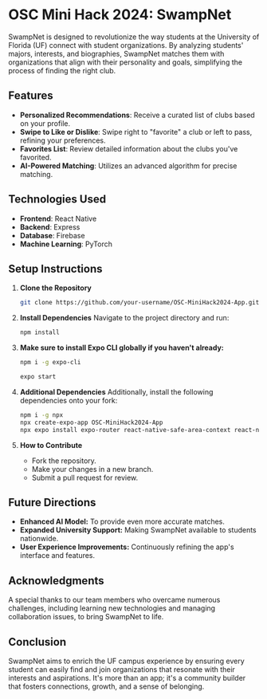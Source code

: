 # OSC Mini Hack 2024: SwampNet

SwampNet is designed to revolutionize the way students at the University of Florida (UF) connect with student organizations. By analyzing students' majors, interests, and biographies, SwampNet matches them with organizations that align with their personality and goals, simplifying the process of finding the right club.

## Features

- **Personalized Recommendations**: Receive a curated list of clubs based on your profile.
- **Swipe to Like or Dislike**: Swipe right to "favorite" a club or left to pass, refining your preferences.
- **Favorites List**: Review detailed information about the clubs you've favorited.
- **AI-Powered Matching**: Utilizes an advanced algorithm for precise matching.

## Technologies Used

- **Frontend**: React Native
- **Backend**: Express
- **Database**: Firebase
- **Machine Learning**: PyTorch

## Setup Instructions

1. **Clone the Repository**

   ```bash
   git clone https://github.com/your-username/OSC-MiniHack2024-App.git
   
2. **Install Dependencies**
Navigate to the project directory and run:

    ```bash
    npm install

3. **Make sure to install Expo CLI globally if you haven't already:**

    ```bash
    npm i -g expo-cli
    
    expo start


4. **Additional Dependencies**
Additionally, install the following dependencies onto your fork:

    ```bash
    npm i -g npx
    npx create-expo-app OSC-MiniHack2024-App
    npx expo install expo-router react-native-safe-area-context react-native-screens expo-linking expo-constants expo-status-bar @react-native-async-storage/async-storage

5. **How to Contribute**
   - Fork the repository.
   - Make your changes in a new branch.
   - Submit a pull request for review.

## Future Directions
- **Enhanced AI Model:** To provide even more accurate matches.
- **Expanded University Support:** Making SwampNet available to students nationwide.
- **User Experience Improvements:** Continuously refining the app's interface and features.

## Acknowledgments
A special thanks to our team members who overcame numerous challenges, including learning new technologies and managing collaboration issues, to bring SwampNet to life.

## Conclusion
SwampNet aims to enrich the UF campus experience by ensuring every student can easily find and join organizations that resonate with their interests and aspirations. It's more than an app; it's a community builder that fosters connections, growth, and a sense of belonging.

